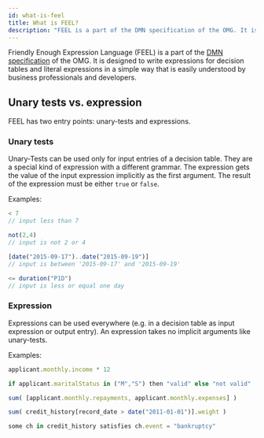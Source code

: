 ```yaml
---
id: what-is-feel
title: What is FEEL?
description: "FEEL is a part of the DMN specification of the OMG. It is designed to write expressions for decision tables and literal expressions in a simple way."
---
```


Friendly Enough Expression Language (FEEL) is a part of the [DMN specification](http://www.omg.org/spec/DMN/) of the OMG. It is designed to write expressions for decision tables and literal expressions in a simple way that is easily understood by business professionals and developers.

## Unary tests vs. expression

FEEL has two entry points: unary-tests and expressions. 

### Unary tests

Unary-Tests can be used only for input entries of a decision table. They are a special kind of expression with a different grammar. The expression gets the value of the input expression implicitly as the first argument. The result of the expression must be either `true` or `false`.

Examples:

```js
< 7                                                 
// input less than 7

not(2,4)                                            
// input is not 2 or 4

[date("2015-09-17")..date("2015-09-19")]            
// input is between '2015-09-17' and '2015-09-19'

<= duration("P1D")                                  
// input is less or equal one day    
```

### Expression

Expressions can be used everywhere (e.g. in a decision table as input expression or output entry). An expression takes no implicit arguments like unary-tests.

Examples:

```js
applicant.monthly.income * 12                                           

if applicant.maritalStatus in ("M","S") then "valid" else "not valid"    

sum( [applicant.monthly.repayments, applicant.monthly.expenses] )        

sum( credit_history[record_date > date("2011-01-01")].weight )           

some ch in credit_history satisfies ch.event = "bankruptcy"      
```
